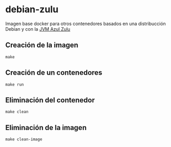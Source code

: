 # debian-zulu

Imagen base docker para otros contenedores basados en una distribucción Debian y con la [JVM Azul Zulu](https://www.azul.com/downloads/zulu/)

## Creación de la imagen

```
make
```

## Creación de un contenedores
```
make run
```

## Eliminación del contenedor
```
make clean
```

## Eliminación de la imagen
```
make clean-image
```
